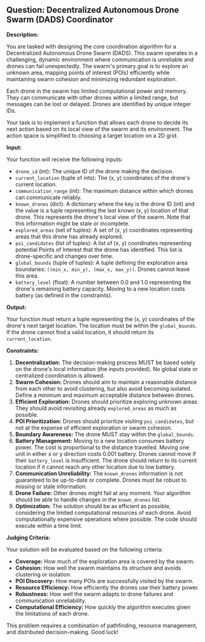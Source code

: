 ## Question: Decentralized Autonomous Drone Swarm (DADS) Coordinator

**Description:**

You are tasked with designing the core coordination algorithm for a Decentralized Autonomous Drone Swarm (DADS). This swarm operates in a challenging, dynamic environment where communication is unreliable and drones can fail unexpectedly. The swarm's primary goal is to explore an unknown area, mapping points of interest (POIs) efficiently while maintaining swarm cohesion and minimizing redundant exploration.

Each drone in the swarm has limited computational power and memory. They can communicate with other drones within a limited range, but messages can be lost or delayed. Drones are identified by unique integer IDs.

Your task is to implement a function that allows each drone to decide its next action based on its local view of the swarm and its environment. The action space is simplified to choosing a target location on a 2D grid.

**Input:**

Your function will receive the following inputs:

*   `drone_id` (int): The unique ID of the drone making the decision.
*   `current_location` (tuple of ints): The (x, y) coordinates of the drone's current location.
*   `communication_range` (int): The maximum distance within which drones can communicate reliably.
*   `known_drones` (dict): A dictionary where the key is the drone ID (int) and the value is a tuple representing the last known (x, y) location of that drone. This represents the drone's local view of the swarm. Note that this information might be stale or incomplete.
*   `explored_areas` (set of tuples): A set of (x, y) coordinates representing areas that this drone has already explored.
*   `poi_candidates` (list of tuples): A list of (x, y) coordinates representing potential Points of Interest that the drone has identified. This list is drone-specific and changes over time.
*   `global_bounds` (tuple of tuples): A tuple defining the exploration area boundaries: `((min_x, min_y), (max_x, max_y))`.  Drones cannot leave this area.
*   `battery_level` (float): A number between 0.0 and 1.0 representing the drone's remaining battery capacity. Moving to a new location costs battery (as defined in the constraints).

**Output:**

Your function must return a tuple representing the (x, y) coordinates of the drone's next target location. The location must be within the `global_bounds`. If the drone cannot find a valid location, it should return its `current_location`.

**Constraints:**

1.  **Decentralization:** The decision-making process MUST be based solely on the drone's local information (the inputs provided). No global state or centralized coordination is allowed.
2.  **Swarm Cohesion:** Drones should aim to maintain a reasonable distance from each other to avoid clustering, but also avoid becoming isolated. Define a minimum and maximum acceptable distance between drones.
3.  **Efficient Exploration:** Drones should prioritize exploring unknown areas. They should avoid revisiting already `explored_areas` as much as possible.
4.  **POI Prioritization:** Drones should prioritize visiting `poi_candidates`, but not at the expense of efficient exploration or swarm cohesion.
5.  **Boundary Awareness:** The drone MUST stay within the `global_bounds`.
6.  **Battery Management:**  Moving to a new location consumes battery power. The cost is proportional to the distance travelled. Moving one unit in either x or y direction costs 0.001 battery. Drones cannot move if their `battery_level` is insufficient. The drone should return to its current location if it cannot reach any other location due to low battery.
7.  **Communication Unreliability:** The `known_drones` information is not guaranteed to be up-to-date or complete. Drones must be robust to missing or stale information.
8.  **Drone Failure:** Other drones might fail at any moment. Your algorithm should be able to handle changes in the `known_drones` list.
9.  **Optimization:** The solution should be as efficient as possible, considering the limited computational resources of each drone. Avoid computationally expensive operations where possible. The code should execute within a time limit.

**Judging Criteria:**

Your solution will be evaluated based on the following criteria:

*   **Coverage:** How much of the exploration area is covered by the swarm.
*   **Cohesion:** How well the swarm maintains its structure and avoids clustering or isolation.
*   **POI Discovery:** How many POIs are successfully visited by the swarm.
*   **Resource Efficiency:** How efficiently the drones use their battery power.
*   **Robustness:** How well the swarm adapts to drone failures and communication unreliability.
*   **Computational Efficiency:** How quickly the algorithm executes given the limitations of each drone.

This problem requires a combination of pathfinding, resource management, and distributed decision-making. Good luck!
